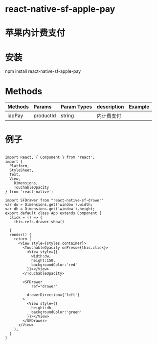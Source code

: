 # react-native-sf-apple-pay


# 苹果内计费支付




# 安装
npm install react-native-sf-apple-pay


# Methods
|  Methods  |  Params  |  Param Types  |   description  |  Example  |
|:-----|:-----|:-----|:-----|:-----|
|iapPay|productId|string|内计费支付||


# 例子
```

import React, { Component } from 'react';
import {
  Platform,
  StyleSheet,
  Text,
  View,
    Dimensions,
    TouchableOpacity
} from 'react-native';

import SFDrawer from "react-native-sf-drawer"
var dw = Dimensions.get('window').width;
var dh = Dimensions.get('window').height;
export default class App extends Component {
  click = () => {
    this.refs.drawer.show()

  }
  render() {
    return (
      <View style={styles.container}>
        <TouchableOpacity onPress={this.click}>
          <View style={{
            width:dw,
            height:150,
            backgroundColor:'red'
          }}></View>
        </TouchableOpacity>

        <SFDrawer
            ref="drawer"

          drawerDirection={'left'}
        >
          <View style={{
            height:dh,
            backgroundColor:'green'
          }}></View>
        </SFDrawer>
      </View>
    );
  }
}

```